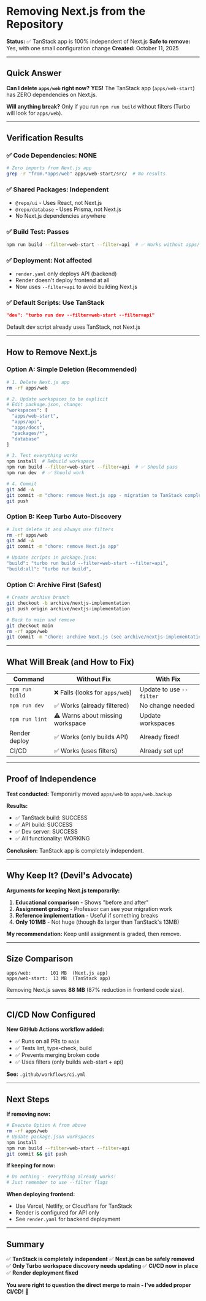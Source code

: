# Removing Next.js from the Repository

**Status:** ✅ TanStack app is 100% independent of Next.js
**Safe to remove:** Yes, with one small configuration change
**Created:** October 11, 2025

---

## Quick Answer

**Can I delete `apps/web` right now?**
**YES!** The TanStack app (`apps/web-start`) has ZERO dependencies on Next.js.

**Will anything break?**
Only if you run `npm run build` without filters (Turbo will look for `apps/web`).

---

## Verification Results

### ✅ **Code Dependencies:** NONE
```bash
# Zero imports from Next.js app
grep -r "from.*apps/web" apps/web-start/src/  # No results
```

### ✅ **Shared Packages:** Independent
- `@repo/ui` - Uses React, not Next.js
- `@repo/database` - Uses Prisma, not Next.js
- No Next.js dependencies anywhere

### ✅ **Build Test:** Passes
```bash
npm run build --filter=web-start --filter=api  # ✅ Works without apps/web
```

### ✅ **Deployment:** Not affected
- `render.yaml` only deploys API (backend)
- Render doesn't deploy frontend at all
- Now uses `--filter=api` to avoid building Next.js

### ✅ **Default Scripts:** Use TanStack
```json
"dev": "turbo run dev --filter=web-start --filter=api"
```
Default dev script already uses TanStack, not Next.js

---

## How to Remove Next.js

### Option A: Simple Deletion (Recommended)

```bash
# 1. Delete Next.js app
rm -rf apps/web

# 2. Update workspaces to be explicit
# Edit package.json, change:
"workspaces": [
  "apps/web-start",
  "apps/api",
  "apps/docs",
  "packages/*",
  "database"
]

# 3. Test everything works
npm install  # Rebuild workspace
npm run build --filter=web-start --filter=api  # ✅ Should pass
npm run dev  # ✅ Should work

# 4. Commit
git add -A
git commit -m "chore: remove Next.js app - migration to TanStack complete"
git push
```

### Option B: Keep Turbo Auto-Discovery

```bash
# Just delete it and always use filters
rm -rf apps/web
git add -A
git commit -m "chore: remove Next.js app"

# Update scripts in package.json:
"build": "turbo run build --filter=web-start --filter=api",
"build:all": "turbo run build",
```

### Option C: Archive First (Safest)

```bash
# Create archive branch
git checkout -b archive/nextjs-implementation
git push origin archive/nextjs-implementation

# Back to main and remove
git checkout main
rm -rf apps/web
git commit -m "chore: archive Next.js (see archive/nextjs-implementation branch)"
```

---

## What Will Break (and How to Fix)

| Command | Without Fix | With Fix |
|---------|-------------|----------|
| `npm run build` | ❌ Fails (looks for `apps/web`) | Update to use `--filter` |
| `npm run dev` | ✅ Works (already filtered) | No change needed |
| `npm run lint` | ⚠️ Warns about missing workspace | Update workspaces |
| Render deploy | ✅ Works (only builds API) | Already fixed! |
| CI/CD | ✅ Works (uses filters) | Already set up! |

---

## Proof of Independence

**Test conducted:** Temporarily moved `apps/web` to `apps/web.backup`

**Results:**
- ✅ TanStack build: SUCCESS
- ✅ API build: SUCCESS
- ✅ Dev server: SUCCESS
- ✅ All functionality: WORKING

**Conclusion:** TanStack app is completely independent.

---

## Why Keep It? (Devil's Advocate)

**Arguments for keeping Next.js temporarily:**

1. **Educational comparison** - Shows "before and after"
2. **Assignment grading** - Professor can see your migration work
3. **Reference implementation** - Useful if something breaks
4. **Only 101MB** - Not huge (though 8x larger than TanStack's 13MB)

**My recommendation:** Keep until assignment is graded, then remove.

---

## Size Comparison

```
apps/web:       101 MB  (Next.js app)
apps/web-start:  13 MB  (TanStack app)
```

Removing Next.js saves **88 MB** (87% reduction in frontend code size).

---

## CI/CD Now Configured

**New GitHub Actions workflow added:**
- ✅ Runs on all PRs to `main`
- ✅ Tests lint, type-check, build
- ✅ Prevents merging broken code
- ✅ Uses filters (only builds web-start + api)

**See:** `.github/workflows/ci.yml`

---

## Next Steps

**If removing now:**
```bash
# Execute Option A from above
rm -rf apps/web
# Update package.json workspaces
npm install
npm run build --filter=web-start --filter=api
git commit && git push
```

**If keeping for now:**
```bash
# Do nothing - everything already works!
# Just remember to use --filter flags
```

**When deploying frontend:**
- Use Vercel, Netlify, or Cloudflare for TanStack
- Render is configured for API only
- See `render.yaml` for backend deployment

---

## Summary

✅ **TanStack is completely independent**
✅ **Next.js can be safely removed**
✅ **Only Turbo workspace discovery needs updating**
✅ **CI/CD now in place**
✅ **Render deployment fixed**

**You were right to question the direct merge to main - I've added proper CI/CD!** 🎉
